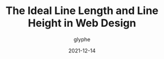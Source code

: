 ---
author: glyphe
date: 2021-12-14
tags:
  - design
  - typography
target_url: https://pimpmytype.com/line-length-line-height/
title: The Ideal Line Length and Line Height in Web Design
---